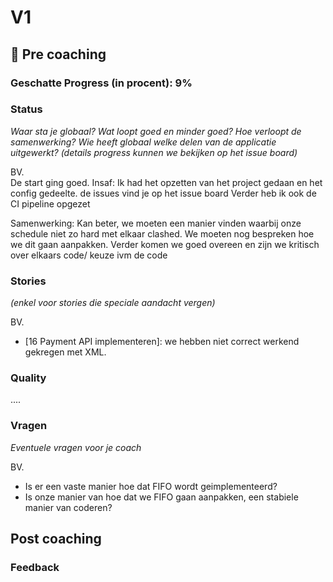 # V1

## 🔗 Pre coaching

### Geschatte Progress (in procent): 9%

### Status

*Waar sta je globaal? Wat loopt goed en minder goed? Hoe verloopt de samenwerking? Wie heeft globaal welke delen van de
applicatie uitgewerkt? (details progress kunnen we bekijken op het issue board)*

BV.  
De start ging goed.
Insaf:
Ik had het opzetten van het project gedaan en het config gedeelte.
de issues vind je op het issue board
Verder heb ik ook de CI pipeline opgezet

Samenwerking:
Kan beter, we moeten een manier vinden waarbij onze schedule niet zo hard met elkaar clashed.
We moeten nog bespreken hoe we dit gaan aanpakken.
Verder komen we goed overeen en zijn we kritisch over elkaars code/ keuze ivm de code

### Stories

*(enkel voor stories die speciale aandacht vergen)*

BV.

- [16 Payment API implementeren]: we hebben niet correct werkend gekregen met XML.

### Quality
....

### Vragen

*Eventuele vragen voor je coach*

BV.

- Is er een vaste manier hoe dat FIFO wordt geimplementeerd?
- Is onze manier van hoe dat we FIFO gaan aanpakken, een stabiele manier van coderen?

## Post coaching

### Feedback


